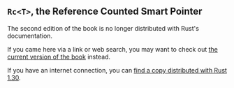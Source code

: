 ## `Rc<T>`, the Reference Counted Smart Pointer

The second edition of the book is no longer distributed with Rust's documentation.

If you came here via a link or web search, you may want to check out [the current version of the book](../ch15-04-rc.html) instead.

If you have an internet connection, you can [find a copy distributed with Rust 1.30](https://doc.rust-lang.org/1.30.0/book/second-edition/ch15-04-rc.html).